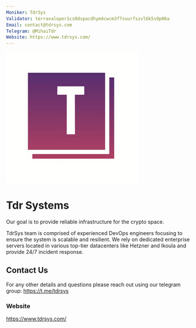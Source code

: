 ```yaml
---
Moniker: TdrSys
Validator: terravaloper1cs0dspacdhym4cwcm3f7suurfszvl6k5s9p06a
Email: contact@tdrsys.com
Telegram: @MihaiTdr
Website: https://www.tdrsys.com/
---
```


 ![tdrsyslogo](tdrsys.png)

# Tdr Systems 
Our goal is to provide reliable infrastructure for the crypto space.

TdrSys team is comprised of experienced DevOps engineers focusing to ensure the system is scalable and resilient. We rely on dedicated enterprise servers located in various top-tier datacenters like Hetzner and Ikoula and provide 24/7 incident response. 


## Contact Us

For any other details and questions please reach out using our telegram group: https://t.me/tdrsys

### Website

 https://www.tdrsys.com/ 
